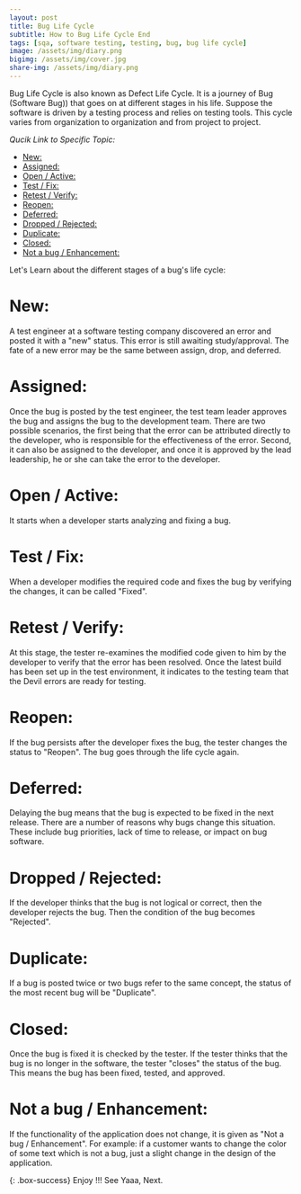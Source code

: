 ```yaml
---
layout: post
title: Bug Life Cycle
subtitle: How to Bug Life Cycle End
tags: [sqa, software testing, testing, bug, bug life cycle]
image: /assets/img/diary.png
bigimg: /assets/img/cover.jpg
share-img: /assets/img/diary.png
---
```


Bug Life Cycle is also known as Defect Life Cycle. It is a journey of Bug (Software Bug)) that goes on at different stages in his life. Suppose the software is driven by a testing process and relies on testing tools. This cycle varies from organization to organization and from project to project.

_Qucik Link to Specific Topic:_

- [New:](#new)
- [Assigned:](#assigned)
- [Open / Active:](#open--active)
- [Test / Fix:](#test--fix)
- [Retest / Verify:](#retest--verify)
- [Reopen:](#reopen)
- [Deferred:](#deferred)
- [Dropped / Rejected:](#dropped--rejected)
- [Duplicate:](#duplicate)
- [Closed:](#closed)
- [Not a bug / Enhancement:](#not-a-bug--enhancement)

Let's Learn about the different stages of a bug's life cycle:

# New:

A test engineer at a software testing company discovered an error and posted it with a "new" status. This error is still awaiting study/approval. The fate of a new error may be the same between assign, drop, and deferred.

# Assigned:

Once the bug is posted by the test engineer, the test team leader approves the bug and assigns the bug to the development team. There are two possible scenarios, the first being that the error can be attributed directly to the developer, who is responsible for the effectiveness of the error. Second, it can also be assigned to the developer, and once it is approved by the lead leadership, he or she can take the error to the developer.

# Open / Active:

It starts when a developer starts analyzing and fixing a bug.

# Test / Fix:

When a developer modifies the required code and fixes the bug by verifying the changes, it can be called "Fixed".

# Retest / Verify:

At this stage, the tester re-examines the modified code given to him by the developer to verify that the error has been resolved. Once the latest build has been set up in the test environment, it indicates to the testing team that the Devil errors are ready for testing.

# Reopen:

If the bug persists after the developer fixes the bug, the tester changes the status to "Reopen". The bug goes through the life cycle again.

# Deferred:

Delaying the bug means that the bug is expected to be fixed in the next release. There are a number of reasons why bugs change this situation. These include bug priorities, lack of time to release, or impact on bug software.

# Dropped / Rejected:

If the developer thinks that the bug is not logical or correct, then the developer rejects the bug. Then the condition of the bug becomes "Rejected".

# Duplicate:

If a bug is posted twice or two bugs refer to the same concept, the status of the most recent bug will be "Duplicate".

# Closed:

Once the bug is fixed it is checked by the tester. If the tester thinks that the bug is no longer in the software, the tester "closes" the status of the bug. This means the bug has been fixed, tested, and approved.

# Not a bug / Enhancement:

If the functionality of the application does not change, it is given as "Not a bug / Enhancement". For example: if a customer wants to change the color of some text which is not a bug, just a slight change in the design of the application.

{: .box-success}
Enjoy !!!
See Yaaa, Next.
